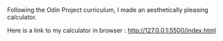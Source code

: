 Following the Odin Project curriculum, I made an aesthetically pleasing calculator.


Here is a link to my calculator in browser : http://127.0.0.1:5500/index.html
